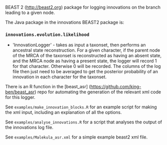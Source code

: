 
BEAST 2 (http://beast2.org) package for logging innovations on the branch leading to a given node.

The Java package in the innovations BEAST2 package is:

### `innovations.evolution.likelihood`
* 'InnovationLogger' - takes as input a taxonset, then performs an ancestral state reconstruction. For a given character, if the parent node of the MRCA of the taxonset is reconstructed as having an absent state, and the MRCA node as having a present state, the logger will record 1 for that character. Otherwise 0 will be recorded. The columns of the log file then just need to be averaged to get the posterior probability of an innovation in each character for the taxonset.

There is an R function in the [beast_asr] (https://github.com/king-ben/beast_asr) repo for automating the generation of the relevant xml code for this logger.

See `examples/make_innovation_blocks.R` for an example script for making the xml input, including an explanation of all the options.

See `examples/analyse_innovations.R` for a script that analyses the output of the innovations log file.

See `examples/Malekula_asr.xml` for a simple example beast2 xml file.
